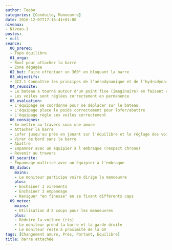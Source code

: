 ```yaml
---
author: Teebo
categories: [Conduite, Manoeuvre]
date: 2016-12-07T17:16:41+01:00
niveaux:
- Niveau-1
postes:
- null
seance:
  00_prereq:
  - Topo équilibre
  01_orga:
  - Bout pour attacher la barre
  - Zone dégagée
  02_but: Faire effectuer un 360° en bloquant la barre
  03_objectifs:
  - 4C2.1 Connaître les principes de l’aérodynamique et de l’hydrodynamique impliqués dans la propulsion et l’équilibre des navires à voiles
  04_reussite:
  - Le bateau a tourné autour d'un point fixe (imaginaire) en faisant un virement et un empannage
  - Les voiles sont réglées correctement en permanence
  05_evaluation:
  - L'équipage se coordonne pour se déplacer sur le bateau
  - L'équipage place le poids correctement pour lofer/abattre
  - L'équipage règle ses voiles correctement
  06_consignes:
  - Se mettre au travers sous une amure
  - Attacher la barre
  - Lofer jusqu'au près en jouant sur l'équilibre et le réglage des voiles
  - Virer de bord sans la barre
  - Abattre
  - Empanner avec un équipier à l'embraque (respect chrono)
  - Revenir au travers
  07_securite:
  - Empannage maîtrisé avec un équipier à l'embraque
  08_didac:
    moins:
    - Le moniteur participe voire dirige la manoeuvre
    plus:
    - Enchainer 3 virements
    - Enchainer 3 empannage
    - Naviguer "en finesse" en se fixant différents caps
  09_meteo:
    moins:
    - Utilisation d'à coups pour les manoeuvres
    plus:
    - Réduire la voilure (ris)
    - Le moniteur prend la barre et la garde droite
    - Le moniteur reste à proximité de la GV
tags: [Changement amure, Près, Portant, Equilibre]
title: barre attachée
---
```

